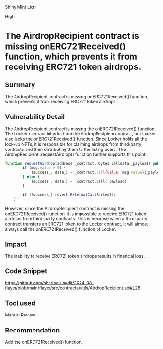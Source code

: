 Shiny Mint Lion

High

# The AirdropRecipient contract is missing onERC721Received() function, which prevents it from receiving ERC721 token airdrops.


## Summary
The AirdropRecipient contract is missing onERC721Received() function, which prevents it from receiving ERC721 token airdrops.
## Vulnerability Detail
The AirdropRecipient contract is missing the onERC721Received() function. The Locker contract inherits from the AirdropRecipient contract, but Locker also lacks the onERC721Received() function. Since Locker holds all the lock-up NFTs, it is responsible for claiming airdrops from third-party contracts and then distributing them to the listing users. The AirdropRecipient::requestAirdrop() function further supports this point.
```javascript
function requestAirdrop(address _contract, bytes calldata _payload) public payable onlyOwner nonReentrant returns (bool success_, bytes memory data_) {
        if (msg.value > 0) {
            (success_, data_) = _contract.call{value: msg.value}(_payload);
        } else {
            (success_, data_) = _contract.call(_payload);
        }

        if (!success_) revert ExternalCallFailed();
    }
```
However, since the AirdropRecipient contract is missing the onERC721Received() function, it is impossible to receive ERC721 token airdrops from third-party contracts. This is because when a third-party contract transfers an ERC721 token to the Locker contract, it will almost always call the onERC721Received() function of Locker.
## Impact
The inability to receive ERC721 token airdrops results in financial loss.
## Code Snippet
https://github.com/sherlock-audit/2024-08-flayer/blob/main/flayer/src/contracts/utils/AirdropRecipient.sol#L28
## Tool used

Manual Review

## Recommendation
Add the onERC721Received() function.